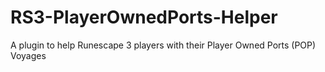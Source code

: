 # RS3-PlayerOwnedPorts-Helper
A plugin to help Runescape 3 players with their Player Owned Ports (POP) Voyages
